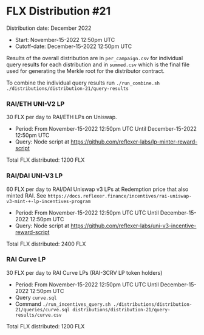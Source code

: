 # FLX Distribution #21

Distribution date: December 2022

- Start: November-15-2022 12:50pm UTC
- Cutoff-date: December-15-2022 12:50pm UTC

Results of the overall distribution are in `per_campaign.csv` for individual query results for each distribution and in `summed.csv` which is the final file used for generating the Merkle root for the distributor contract.

To combine the individual query results run `./run_combine.sh ./distributions/distribution-21/query-results`

### RAI/ETH UNI-V2 LP

30 FLX per day to RAI/ETH LPs on Uniswap.

- Period: From November-15-2022 12:50pm UTC Until December-15-2022 12:50pm UTC
- Query: Node script at https://github.com/reflexer-labs/lp-minter-reward-script

Total FLX distributed: 1200 FLX

### RAI/DAI UNI-V3 LP

60 FLX per day to RAI/DAI Uniswap v3 LPs at Redemption price that also minted RAI. See `https://docs.reflexer.finance/incentives/rai-uniswap-v3-mint-+-lp-incentives-program`

- Period: From November-15-2022 12:50pm UTC UTC Until December-15-2022 12:50pm UTC
- Query: Node script at https://github.com/reflexer-labs/uni-v3-incentive-reward-script

Total FLX distributed: 2400 FLX

### RAI Curve LP

30 FLX per day to RAI Curve LPs (RAI-3CRV LP token holders)

- Period: From November-15-2022 12:50pm UTC UTC Until December-15-2022 12:50pm UTC
- Query `curve.sql`
- Command `./run_incentives_query.sh ./distributions/distribution-21/queries/curve.sql distributions/distribution-21/query-results/curve.csv`

Total FLX distributed: 1200 FLX
